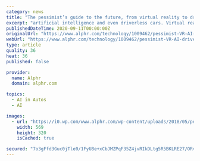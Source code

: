```yaml
---
category: news
title: "The pessimist’s guide to the future, from virtual reality to driverless cars"
excerpt: "artificial intelligence and even driverless cars. Virtual reality headsets have long been the next big thing, but that’s not based on anything approaching reality. At the beginning of 2017 ..."
publishedDateTime: 2020-09-11T00:00:00Z
originalUrl: "https://www.alphr.com/technology/1009462/pessimist-VR-AI-driverless-cars-bitcoin-blockchain"
webUrl: "https://www.alphr.com/technology/1009462/pessimist-VR-AI-driverless-cars-bitcoin-blockchain"
type: article
quality: 36
heat: 36
published: false

provider:
  name: Alphr
  domain: alphr.com

topics:
  - AI in Autos
  - AI

images:
  - url: "https://i0.wp.com/www.alphr.com/wp-content/uploads/2018/05/pessimists_guide_to_the_future.jpg?fit=569%2C320&ssl=1"
    width: 569
    height: 320
    isCached: true

secured: "7o3gFfd3Guc0jTle0/1FyU8e+xCbJMZPqF35Z4jvRIkDLtg5R5BKLRE27/ORvobWHaXQ/DEXv9kYULwQNhLXfIQOSPylvVegMyljRcrcLWCcB1zZHWiyRuWH9PTIfCNcyUU/YIQKMRxqx7BRoRITAuJPNkg5FCyZvupqQqrE13WE9tT6fCEsf+44dfbdGsMihwlxVuGgmVfyXg7z/DBZ5EAHZvtPgE6HjXLpTMQC+s/br+YRfYGHLGdGcuhzG+ZlOHSyVjT840vgqGYNYzKOGXA1KDM+lWNUbY04sKFbTvOcfksfapXIgv8cGawfjUr2hW3SA2wHh9mm1AwAvs1wSr42680u1/pHyawPnPM6PRY=;7UWW4mDBz7bTv0Wx1nOOhQ=="
---
```


